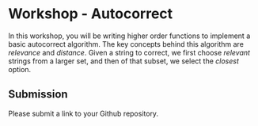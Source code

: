 # Workshop - Autocorrect

In this workshop, you will be writing higher order functions to implement a basic autocorrect algorithm. The key concepts behind this algorithm are _relevance_ and _distance_. Given a string to correct, we first choose _relevant_ strings from a larger set, and then of that subset, we select the _closest_ option.

## Submission

Please submit a link to your Github repository.

